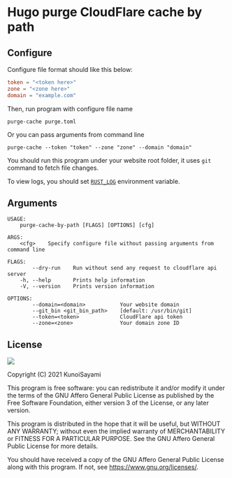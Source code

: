 # Hugo purge CloudFlare cache by path

## Configure

Configure file format should like this below:

```toml
token = "<token here>"
zone = "<zone here>"
domain = "example.com"
```

Then, run program with configure file name

```shell
purge-cache purge.toml
```

Or you can pass arguments from command line

```shell
purge-cache --token "token" --zone "zone" --domain "domain"
```

You should run this program under your website root folder, it uses `git` command to fetch file changes.

To view logs, you should set [`RUST_LOG`](https://docs.rs/env_logger/0.8.3/env_logger/#example) environment variable.

## Arguments

```
USAGE:
    purge-cache-by-path [FLAGS] [OPTIONS] [cfg]

ARGS:
    <cfg>    Specify configure file without passing arguments from command line

FLAGS:
        --dry-run    Run without send any request to cloudflare api server
    -h, --help       Prints help information
    -V, --version    Prints version information

OPTIONS:
        --domain=<domain>           Your website domain
        --git_bin <git_bin_path>    [default: /usr/bin/git]
        --token=<token>             CloudFlare api token
        --zone=<zone>               Your domain zone ID
```

## License

[![](https://www.gnu.org/graphics/agplv3-155x51.png)](https://www.gnu.org/licenses/agpl-3.0.txt)

Copyright (C) 2021 KunoiSayami

This program is free software: you can redistribute it and/or modify it under the terms of the GNU Affero General Public License as published by the Free Software Foundation, either version 3 of the License, or any later version.

This program is distributed in the hope that it will be useful, but WITHOUT ANY WARRANTY; without even the implied warranty of MERCHANTABILITY or FITNESS FOR A PARTICULAR PURPOSE. See the GNU Affero General Public License for more details.

You should have received a copy of the GNU Affero General Public License along with this program. If not, see <https://www.gnu.org/licenses/>.
